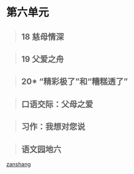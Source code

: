 # 第六单元

<Epep grade="xxyw5a" :pep="1211001501191" :pages="75" :paged="75" ></Epep> 


> ## 18 慈母情深

<Epep grade="xxyw5a" :pep="1211001501191" :pages="76" :paged="79" ></Epep> 


> ## 19 父爱之舟

<Epep grade="xxyw5a" :pep="1211001501191" :pages="80" :paged="83" ></Epep> 


> ## 20* “精彩极了”和“糟糕透了”

<Epep grade="xxyw5a" :pep="1211001501191" :pages="84" :paged="86" ></Epep> 


> ## 口语交际：父母之爱

<Epep grade="xxyw5a" :pep="1211001501191" :pages="87" :paged="87" ></Epep> 


> ## 习作：我想对您说

<Epep grade="xxyw5a" :pep="1211001501191" :pages="88" :paged="88" ></Epep> 


> ## 语文园地六

<Epep grade="xxyw5a" :pep="1211001501191" :pages="89" :paged="90" ></Epep> 


[zanshang](../res/zanshang.md ':include')